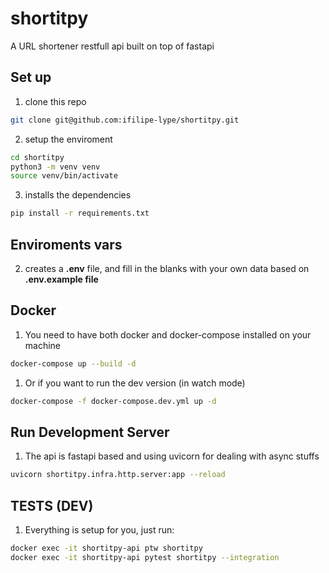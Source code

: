 # shortitpy
A URL shortener restfull api built on top of fastapi


## Set up
1. clone this repo
```bash
git clone git@github.com:ifilipe-lype/shortitpy.git
```
2. setup the enviroment
```bash
cd shortitpy
python3 -m venv venv
source venv/bin/activate
```
3. installs the dependencies
```bash
pip install -r requirements.txt
```
## Enviroments vars
2. creates a **.env** file, and fill in the blanks with your own data based on **.env.example file**

## Docker
1. You need to have both docker and docker-compose installed on your machine
```bash
docker-compose up --build -d
```
1. Or if you want to run the dev version (in watch mode)
```bash
docker-compose -f docker-compose.dev.yml up -d
```
## Run Development Server
1. The api is fastapi based and using uvicorn for dealing with async stuffs
```bash
uvicorn shortitpy.infra.http.server:app --reload
```

## TESTS (DEV)
1. Everything is setup for you, just run:
```bash
docker exec -it shortitpy-api ptw shortitpy
docker exec -it shortitpy-api pytest shortitpy --integration
```